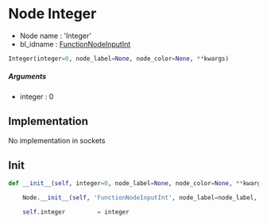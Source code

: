 # Node Integer

- Node name : 'Integer'
- bl_idname : [FunctionNodeInputInt](https://docs.blender.org/api/current/bpy.types.FunctionNodeInputInt.html)


``` python
Integer(integer=0, node_label=None, node_color=None, **kwargs)
```
##### Arguments

- integer : 0

## Implementation

No implementation in sockets

## Init

``` python
def __init__(self, integer=0, node_label=None, node_color=None, **kwargs):

    Node.__init__(self, 'FunctionNodeInputInt', node_label=node_label, node_color=node_color, **kwargs)

    self.integer         = integer
```
